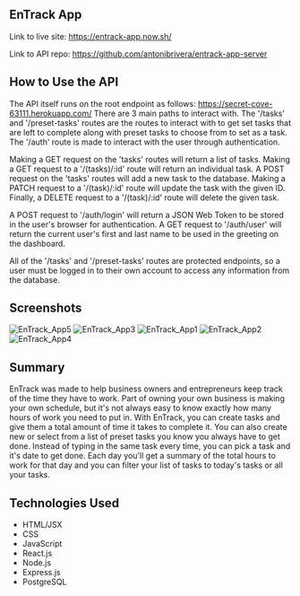 ## EnTrack App

Link to live site: https://entrack-app.now.sh/

Link to API repo: https://github.com/antonibrivera/entrack-app-server

## How to Use the API

The API itself runs on the root endpoint as follows: https://secret-cove-63111.herokuapp.com/
There are 3 main paths to interact with. The '/tasks' and '/preset-tasks' routes are the routes to interact with to get set tasks that are left to complete along with preset tasks to choose from to set as a task. The '/auth' route is made to interact with the user through authentication.

Making a GET request on the 'tasks' routes will return a list of tasks.
Making a GET request to a '/(tasks)/:id' route will return an individual task.
A POST request on the 'tasks' routes will add a new task to the database.
Making a PATCH request to a '/(task)/:id' route will update the task with the given ID.
Finally, a DELETE request to a '/(task)/:id' route will delete the given task.

A POST request to '/auth/login' will return a JSON Web Token to be stored in the user's browser for authentication.
A GET request to '/auth/user' will return the current user's first and last name to be used in the greeting on the dashboard.

All of the '/tasks' and '/preset-tasks' routes are protected endpoints, so a user must be logged in to their own account to access any information from the database.

## Screenshots

![EnTrack_App5](https://user-images.githubusercontent.com/26678591/83586650-04b6a480-a51b-11ea-80fb-090167b4dc77.png)
![EnTrack_App3](https://user-images.githubusercontent.com/26678591/83586664-113afd00-a51b-11ea-9428-90a97d0f9056.png)
![EnTrack_App1](https://user-images.githubusercontent.com/26678591/83586568-d5079c80-a51a-11ea-8193-7051473b68da.png)
![EnTrack_App2](https://user-images.githubusercontent.com/26678591/83586589-e2bd2200-a51a-11ea-9edb-dbee3fa4380a.png)
![EnTrack_App4](https://user-images.githubusercontent.com/26678591/83586684-1f891900-a51b-11ea-963c-7efb91a037e6.png)

## Summary

EnTrack was made to help business owners and entrepreneurs keep track of the time they have to work. Part of owning your own business is making your own schedule, but it's not always easy to know exactly how many hours of work you need to put in. With EnTrack, you can create tasks and give them a total amount of time it takes to complete it. You can also create new or select from a list of preset tasks you know you always have to get done. Instead of typing in the same task every time, you can pick a task and it's date to get done. Each day you'll get a summary of the total hours to work for that day and you can filter your list of tasks to today's tasks or all your tasks.

## Technologies Used

- HTML/JSX
- CSS
- JavaScript
- React.js
- Node.js
- Express.js
- PostgreSQL
